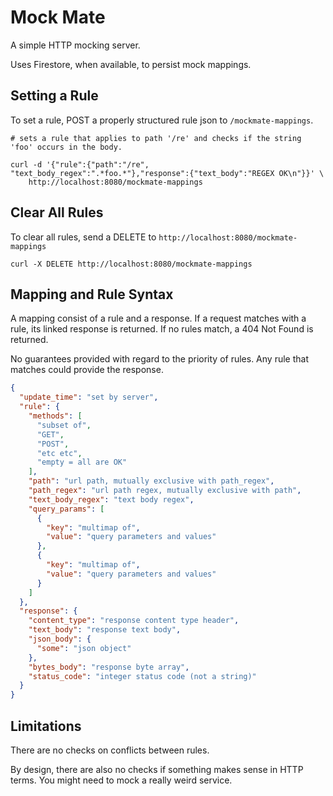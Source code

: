 # Mock Mate

A simple HTTP mocking server.

Uses Firestore, when available, to persist mock mappings.

## Setting a Rule

To set a rule, POST a properly structured rule json to `/mockmate-mappings`.

```shell
# sets a rule that applies to path '/re' and checks if the string 'foo' occurs in the body.

curl -d '{"rule":{"path":"/re", "text_body_regex":".*foo.*"},"response":{"text_body":"REGEX OK\n"}}' \
    http://localhost:8080/mockmate-mappings
```

## Clear All Rules

To clear all rules, send a DELETE to `http://localhost:8080/mockmate-mappings`

```shell
curl -X DELETE http://localhost:8080/mockmate-mappings
```

## Mapping and Rule Syntax

A mapping consist of a rule and a response. If a request matches with a rule,
its linked response is returned. If no rules match, a 404 Not Found is returned.

No guarantees provided with regard to the priority of rules. Any rule that
matches could provide the response.

```json
{
  "update_time": "set by server",
  "rule": {
    "methods": [
      "subset of",
      "GET",
      "POST",
      "etc etc",
      "empty = all are OK"
    ],
    "path": "url path, mutually exclusive with path_regex",
    "path_regex": "url path regex, mutually exclusive with path",
    "text_body_regex": "text body regex",
    "query_params": [
      {
        "key": "multimap of",
        "value": "query parameters and values"
      },
      {
        "key": "multimap of",
        "value": "query parameters and values"
      }
    ]
  },
  "response": {
    "content_type": "response content type header",
    "text_body": "response text body",
    "json_body": {
      "some": "json object"
    },
    "bytes_body": "response byte array",
    "status_code": "integer status code (not a string)"
  }
}
```

## Limitations

There are no checks on conflicts between rules.

By design, there are also no checks if something makes sense in HTTP terms. You
might need to mock a really weird service. 
